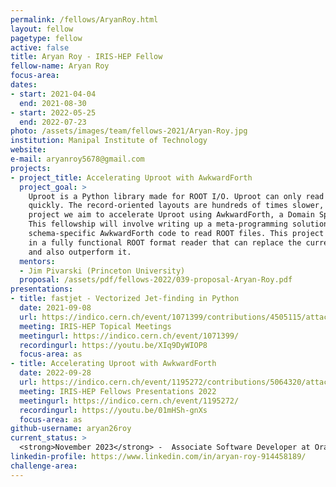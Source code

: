 ```yaml
---
permalink: /fellows/AryanRoy.html
layout: fellow
pagetype: fellow
active: false
title: Aryan Roy - IRIS-HEP Fellow
fellow-name: Aryan Roy
focus-area:
dates:
- start: 2021-04-04
  end: 2021-08-30
- start: 2022-05-25
  end: 2022-07-23
photo: /assets/images/team/fellows-2021/Aryan-Roy.jpg
institution: Manipal Institute of Technology
website:
e-mail: aryanroy5678@gmail.com
projects:
- project_title: Accelerating Uproot with AwkwardForth
  project_goal: >
    Uproot is a Python library made for ROOT I/O. Uproot can only read columnar data
    quickly. The record-oriented layouts are hundreds of times slower, hence, in this
    project we aim to accelerate Uproot using AwkwardForth, a Domain Specific Language.
    This fellowship will involve writing up a meta-programming solution to generate
    schema-specific AwkwardForth code to read ROOT files. This project will result
    in a fully functional ROOT format reader that can replace the current solution
    and also outperform it.
  mentors:
  - Jim Pivarski (Princeton University)
  proposal: /assets/pdf/fellows-2022/039-proposal-Aryan-Roy.pdf
presentations:
- title: fastjet - Vectorized Jet-finding in Python
  date: 2021-09-08
  url: https://indico.cern.ch/event/1071399/contributions/4505115/attachments/2305850/3922853/fastjet%20%285%29.pdf
  meeting: IRIS-HEP Topical Meetings
  meetingurl: https://indico.cern.ch/event/1071399/
  recordingurl: https://youtu.be/XIq9DyWIOP8
  focus-area: as
- title: Accelerating Uproot with AwkwardForth
  date: 2022-09-28
  url: https://indico.cern.ch/event/1195272/contributions/5064320/attachments/2518080/4329512/Aryan-final-presentation.pdf
  meeting: IRIS-HEP Fellows Presentations 2022
  meetingurl: https://indico.cern.ch/event/1195272/
  recordingurl: https://youtu.be/01mHSh-gnXs
  focus-area: as
github-username: aryan26roy
current_status: >
  <strong>November 2023</strong> -  Associate Software Developer at Oracle
linkedin-profile: https://www.linkedin.com/in/aryan-roy-914458189/
challenge-area:
---
```

